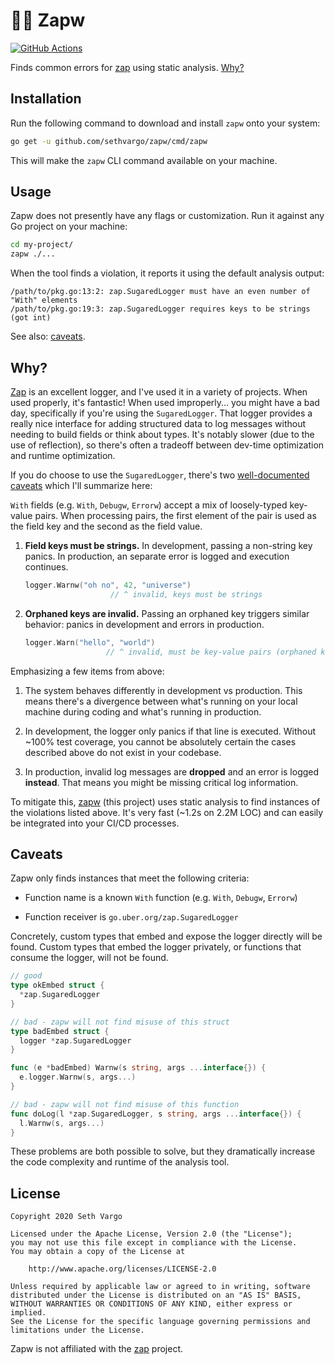 # 🕵️‍♂️ Zapw

[![GitHub Actions](https://img.shields.io/github/workflow/status/sethvargo/zapw/Test?style=flat-square)](https://github.com/sethvargo/zapw/actions?query=workflow%3ATest)

Finds common errors for [zap][zap] using static analysis. [Why?](#why)


## Installation

Run the following command to download and install `zapw` onto your system:

```sh
go get -u github.com/sethvargo/zapw/cmd/zapw
```

This will make the `zapw` CLI command available on your machine.


## Usage

Zapw does not presently have any flags or customization. Run it against any Go
project on your machine:

```sh
cd my-project/
zapw ./...
```

When the tool finds a violation, it reports it using the default analysis output:

```text
/path/to/pkg.go:13:2: zap.SugaredLogger must have an even number of "With" elements
/path/to/pkg.go:19:3: zap.SugaredLogger requires keys to be strings (got int)
```

See also: [caveats](#caveats).


## Why?

[Zap][zap] is an excellent logger, and I've used it in a variety of projects.
When used properly, it's fantastic! When used improperly... you might have a bad
day, specifically if you're using the `SugaredLogger`. That logger provides a
really nice interface for adding structured data to log messages without needing
to build fields or think about types. It's notably slower (due to the use of
reflection), so there's often a tradeoff between dev-time optimization and
runtime optimization.

If you do choose to use the `SugaredLogger`, there's two [well-documented
caveats][zap-with-caveats] which I'll summarize here:

`With` fields (e.g. `With`, `Debugw`, `Errorw`) accept a mix of loosely-typed
key-value pairs. When processing pairs, the first element of the pair is used as
the field key and the second as the field value.

1.  **Field keys must be strings.** In development, passing a non-string key
     panics. In production, an separate error is logged and execution continues.

    ```go
    logger.Warnw("oh no", 42, "universe")
                       // ^ invalid, keys must be strings
    ```

1.  **Orphaned keys are invalid.** Passing an orphaned key triggers similar
    behavior: panics in development and errors in production.

    ```go
    logger.Warn("hello", "world")
                      // ^ invalid, must be key-value pairs (orphaned key)
    ```

Emphasizing a few items from above:

1.  The system behaves differently in development vs production. This means
    there's a divergence between what's running on your local machine during
    coding and what's running in production.

1.  In development, the logger only panics if that line is executed. Without
    ~100% test coverage, you cannot be absolutely certain the cases described
    above do not exist in your codebase.

1.  In production, invalid log messages are **dropped** and an error is logged
    **instead**. That means you might be missing critical log information.

To mitigate this, [zapw][zapw] (this project) uses static analysis to find
instances of the violations listed above. It's very fast (~1.2s on 2.2M LOC) and
can easily be integrated into your CI/CD processes.


## Caveats

Zapw only finds instances that meet the following criteria:

-   Function name is a known `With` function (e.g. `With`, `Debugw`, `Errorw`)

-   Function receiver is `go.uber.org/zap.SugaredLogger`

Concretely, custom types that embed and expose the logger directly will be
found. Custom types that embed the logger privately, or functions that consume
the logger, will not be found.

```go
// good
type okEmbed struct {
  *zap.SugaredLogger
}

// bad - zapw will not find misuse of this struct
type badEmbed struct {
  logger *zap.SugaredLogger
}

func (e *badEmbed) Warnw(s string, args ...interface{}) {
  e.logger.Warnw(s, args...)
}

// bad - zapw will not find misuse of this function
func doLog(l *zap.SugaredLogger, s string, args ...interface{}) {
  l.Warnw(s, args...)
}
```

These problems are both possible to solve, but they dramatically increase the
code complexity and runtime of the analysis tool.


## License

```text
Copyright 2020 Seth Vargo

Licensed under the Apache License, Version 2.0 (the "License");
you may not use this file except in compliance with the License.
You may obtain a copy of the License at

    http://www.apache.org/licenses/LICENSE-2.0

Unless required by applicable law or agreed to in writing, software
distributed under the License is distributed on an "AS IS" BASIS,
WITHOUT WARRANTIES OR CONDITIONS OF ANY KIND, either express or implied.
See the License for the specific language governing permissions and
limitations under the License.
```

Zapw is not affiliated with the [zap][zap] project.




[zap]: https://github.com/uber-go/zap
[zap-with-caveats]: https://pkg.go.dev/go.uber.org/zap#SugaredLogger.With
[zapw]: https://github.com/sethvargo/zapw
